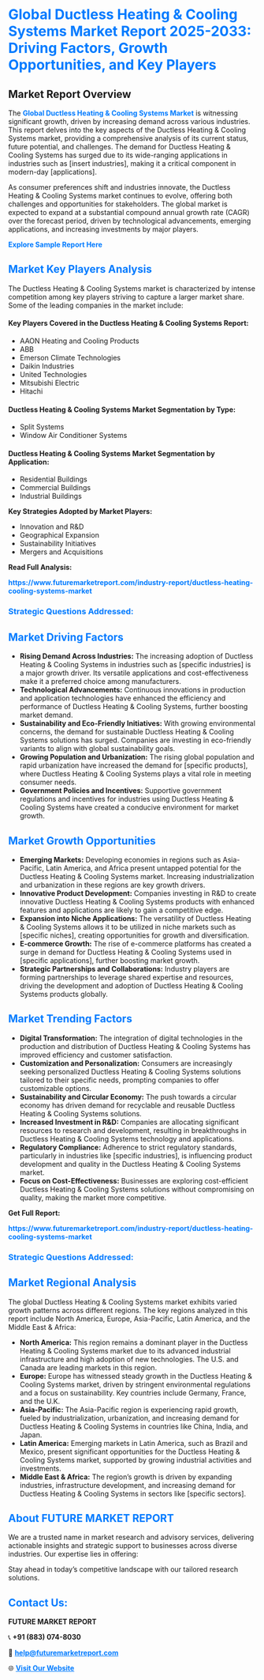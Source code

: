 <h1 style="color: #007BFF;">Global Ductless Heating & Cooling Systems Market Report 2025-2033: Driving Factors, Growth Opportunities, and Key Players</h1>

<section id="overview">
<h2>Market Report Overview</h2>
<p>The <a href="https://www.futuremarketreport.com/industry-report/ductless-heating-cooling-systems-market" style="color: #007BFF; text-decoration: none;"><strong>Global Ductless Heating & Cooling Systems Market</strong></a> is witnessing significant growth, driven by increasing demand across various industries. This report delves into the key aspects of the Ductless Heating & Cooling Systems market, providing a comprehensive analysis of its current status, future potential, and challenges. The demand for Ductless Heating & Cooling Systems has surged due to its wide-ranging applications in industries such as [insert industries], making it a critical component in modern-day [applications].</p>
<p>As consumer preferences shift and industries innovate, the Ductless Heating & Cooling Systems market continues to evolve, offering both challenges and opportunities for stakeholders. The global market is expected to expand at a substantial compound annual growth rate (CAGR) over the forecast period, driven by technological advancements, emerging applications, and increasing investments by major players.</p>
</section>

<section id="overview">
<p><a href="https://www.futuremarketreport.com/request-sample/reportId=57474" style="color: #007BFF; text-decoration: none;"><strong>Explore Sample Report Here</strong></a></p>
</section>

<section id="key-players">
<h2 style="color: #007BFF;">Market Key Players Analysis</h2>
<p>The Ductless Heating & Cooling Systems market is characterized by intense competition among key players striving to capture a larger market share. Some of the leading companies in the market include:</p>
<h4>Key Players Covered in the Ductless Heating & Cooling Systems Report:</h4>
<ul><li>AAON Heating and Cooling Products</li><li>ABB</li><li>Emerson Climate Technologies</li><li>Daikin Industries</li><li>United Technologies</li><li>Mitsubishi Electric</li><li>Hitachi</li></ul>
<h4>Ductless Heating & Cooling Systems Market Segmentation by Type:</h4>
<ul><li>Split Systems</li><li>Window Air Conditioner Systems</li></ul>

<h4>Ductless Heating & Cooling Systems Market Segmentation by Application:</h4>
<ul><li>Residential Buildings</li><li>Commercial Buildings</li><li>Industrial Buildings</li></ul>
<p><strong>Key Strategies Adopted by Market Players:</strong></p>
<ul>
<li>Innovation and R&D</li>
<li>Geographical Expansion</li>
<li>Sustainability Initiatives</li>
<li>Mergers and Acquisitions</li>
</ul>
</section>

<section>
<p><strong>Read Full Analysis: </strong></p><a href="https://www.futuremarketreport.com/industry-report/ductless-heating-cooling-systems-market" style="color: #007BFF; text-decoration: none;"><strong>https://www.futuremarketreport.com/industry-report/ductless-heating-cooling-systems-market</strong></a>
<h3 style="color: #007BFF;">Strategic Questions Addressed:</h3>
</section>

<section id="driving-factors">
<h2 style="color: #007BFF;">Market Driving Factors</h2>
<ul>
<li><strong>Rising Demand Across Industries:</strong> The increasing adoption of Ductless Heating & Cooling Systems in industries such as [specific industries] is a major growth driver. Its versatile applications and cost-effectiveness make it a preferred choice among manufacturers.</li>
<li><strong>Technological Advancements:</strong> Continuous innovations in production and application technologies have enhanced the efficiency and performance of Ductless Heating & Cooling Systems, further boosting market demand.</li>
<li><strong>Sustainability and Eco-Friendly Initiatives:</strong> With growing environmental concerns, the demand for sustainable Ductless Heating & Cooling Systems solutions has surged. Companies are investing in eco-friendly variants to align with global sustainability goals.</li>
<li><strong>Growing Population and Urbanization:</strong> The rising global population and rapid urbanization have increased the demand for [specific products], where Ductless Heating & Cooling Systems plays a vital role in meeting consumer needs.</li>
<li><strong>Government Policies and Incentives:</strong> Supportive government regulations and incentives for industries using Ductless Heating & Cooling Systems have created a conducive environment for market growth.</li>
</ul>
</section>

<section id="growth-opportunities">
<h2 style="color: #007BFF;">Market Growth Opportunities</h2>
<ul>
<li><strong>Emerging Markets:</strong> Developing economies in regions such as Asia-Pacific, Latin America, and Africa present untapped potential for the Ductless Heating & Cooling Systems market. Increasing industrialization and urbanization in these regions are key growth drivers.</li>
<li><strong>Innovative Product Development:</strong> Companies investing in R&D to create innovative Ductless Heating & Cooling Systems products with enhanced features and applications are likely to gain a competitive edge.</li>
<li><strong>Expansion into Niche Applications:</strong> The versatility of Ductless Heating & Cooling Systems allows it to be utilized in niche markets such as [specific niches], creating opportunities for growth and diversification.</li>
<li><strong>E-commerce Growth:</strong> The rise of e-commerce platforms has created a surge in demand for Ductless Heating & Cooling Systems used in [specific applications], further boosting market growth.</li>
<li><strong>Strategic Partnerships and Collaborations:</strong> Industry players are forming partnerships to leverage shared expertise and resources, driving the development and adoption of Ductless Heating & Cooling Systems products globally.</li>
</ul>
</section>

<section id="trending-factors">
<h2 style="color: #007BFF;">Market Trending Factors</h2>
<ul>
<li><strong>Digital Transformation:</strong> The integration of digital technologies in the production and distribution of Ductless Heating & Cooling Systems has improved efficiency and customer satisfaction.</li>
<li><strong>Customization and Personalization:</strong> Consumers are increasingly seeking personalized Ductless Heating & Cooling Systems solutions tailored to their specific needs, prompting companies to offer customizable options.</li>
<li><strong>Sustainability and Circular Economy:</strong> The push towards a circular economy has driven demand for recyclable and reusable Ductless Heating & Cooling Systems solutions.</li>
<li><strong>Increased Investment in R&D:</strong> Companies are allocating significant resources to research and development, resulting in breakthroughs in Ductless Heating & Cooling Systems technology and applications.</li>
<li><strong>Regulatory Compliance:</strong> Adherence to strict regulatory standards, particularly in industries like [specific industries], is influencing product development and quality in the Ductless Heating & Cooling Systems market.</li>
<li><strong>Focus on Cost-Effectiveness:</strong> Businesses are exploring cost-efficient Ductless Heating & Cooling Systems solutions without compromising on quality, making the market more competitive.</li>
</ul>
</section>

<section>
<p><strong>Get Full Report: </strong></p><a href="https://www.futuremarketreport.com/industry-report/ductless-heating-cooling-systems-market" style="color: #007BFF; text-decoration: none;"><strong>https://www.futuremarketreport.com/industry-report/ductless-heating-cooling-systems-market</strong></a>
<h3 style="color: #007BFF;">Strategic Questions Addressed:</h3>
</section>


<section id="regional-analysis">
<h2 style="color: #007BFF;">Market Regional Analysis</h2>
<p>The global Ductless Heating & Cooling Systems market exhibits varied growth patterns across different regions. The key regions analyzed in this report include North America, Europe, Asia-Pacific, Latin America, and the Middle East & Africa:</p>
<ul>
<li><strong>North America:</strong> This region remains a dominant player in the Ductless Heating & Cooling Systems market due to its advanced industrial infrastructure and high adoption of new technologies. The U.S. and Canada are leading markets in this region.</li>
<li><strong>Europe:</strong> Europe has witnessed steady growth in the Ductless Heating & Cooling Systems market, driven by stringent environmental regulations and a focus on sustainability. Key countries include Germany, France, and the U.K.</li>
<li><strong>Asia-Pacific:</strong> The Asia-Pacific region is experiencing rapid growth, fueled by industrialization, urbanization, and increasing demand for Ductless Heating & Cooling Systems in countries like China, India, and Japan.</li>
<li><strong>Latin America:</strong> Emerging markets in Latin America, such as Brazil and Mexico, present significant opportunities for the Ductless Heating & Cooling Systems market, supported by growing industrial activities and investments.</li>
<li><strong>Middle East & Africa:</strong> The region’s growth is driven by expanding industries, infrastructure development, and increasing demand for Ductless Heating & Cooling Systems in sectors like [specific sectors].</li>
</ul>
</section>

<footer>
<h2 style="color: #007BFF;">About FUTURE MARKET REPORT</h2>
<p>We are a trusted name in market research and advisory services, delivering actionable insights and strategic support to businesses across diverse industries. Our expertise lies in offering:</p>

<p>Stay ahead in today’s competitive landscape with our tailored research solutions.</p>

<h2 style="color: #007BFF;">Contact Us:</h2>
<p><strong>FUTURE MARKET REPORT</strong></p>
<p>📞 <strong>+91 (883) 074-8030</strong></p>
<p>📧 <strong><a href="mailto:help@futuremarketreport.com" style="color: #007BFF;">help@futuremarketreport.com</a></strong></p>
<p>🌐 <strong><a href="https://www.futuremarketreport.com/" style="color: #007BFF;">Visit Our Website</a></strong></p>
</footer>